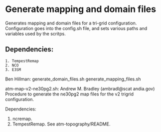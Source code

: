 # Generate mapping and domain files
Generates mapping and domain files for a tri-grid configuration.
Configuration goes into the config.sh file, and sets various paths
and variables used by the scritps.

## Dependencies:

    1. TempestRemap
    2. NCO
    3. E3SM

Ben Hillman:
generate_domain_files.sh
generate_mapping_files.sh

atm-map-v2-ne30pg2.sh:
  Andrew M. Bradley (ambradl@scat andia.gov)
  Procedure to generate the ne30pg2 map files for the v2 trigrid configuration.

  Dependencies:
  1. ncremap.
  2. TempestRemap. See atm-topography/README.
